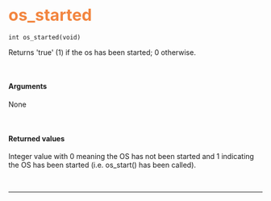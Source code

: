 ## <font color="#F2853F" style="font-size:24pt">os_started</font>

```no-highlight
int os_started(void)
```

Returns 'true' (1) if the os has been started; 0 otherwise.

<br>

#### Arguments

None

<br>

#### Returned values
Integer value with 0 meaning the OS has not been started and 1 indicating the OS has been started (i.e. os_start() has been called).

<br>

---------------------
